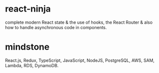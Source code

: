 # react-ninja
complete modern React state &amp; the use of hooks, the React Router &amp; also how to handle asynchronous code in components.

# mindstone
React.js, Redux, TypeScript, JavaScript, NodeJS, PostgreSQL, AWS, SAM, Lambda, RDS, DynamoDB.